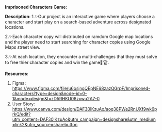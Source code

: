 **Imprisoned Characters Game:**

**Description:**
1.✨Our project is an interactive game where players choose a character and start play on a search-based adventure across designated locations.

2.✨Each character copy will distributed on ramdom Google map locations and the player need to start searching for character copies using Google Maps street view.

3.✨At each location, they encounter a multi-challenges that they must solve to free thier character copies and win the game🎉🏆.

**Resources:**
1. Figma: 
https://www.figma.com/file/u6bsjngQEpNE68zazQGrpF/Imprisoned-characters?type=design&node-id=0-1&mode=design&t=zD5RHKU08zxwu2A7-0
2. User Story:
https://www.canva.com/design/DAF30lKzuAo/aoq38PWe2RnUXf9wk6prkQ/edit?utm_content=DAF30lKzuAo&utm_campaign=designshare&utm_medium=link2&utm_source=sharebutton
